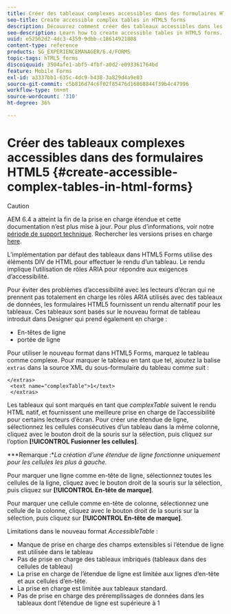 ```yaml
---
title: Créer des tableaux complexes accessibles dans des formulaires HTML5
seo-title: Create accessible complex tables in HTML5 forms
description: Découvrez comment créer des tableaux accessibles dans les formulaires HTML5.
seo-description: Learn how to create accessible tables in HTML5 forms.
uuid: e52562d2-4dc3-4359-9dbb-c18614921808
content-type: reference
products: SG_EXPERIENCEMANAGER/6.4/FORMS
topic-tags: hTML5_forms
discoiquuid: 3504afe1-abf5-4fbf-a0d2-e093361764bd
feature: Mobile Forms
exl-id: a3337bb1-635c-4dc9-b438-3a829d4a9e03
source-git-commit: c5b816d74c6f02f85476d16868844f39b4c47996
workflow-type: tm+mt
source-wordcount: '310'
ht-degree: 36%

---
```


# Créer des tableaux complexes accessibles dans des formulaires HTML5 {#create-accessible-complex-tables-in-html-forms}

>[!CAUTION]
>
>AEM 6.4 a atteint la fin de la prise en charge étendue et cette documentation n’est plus mise à jour. Pour plus d’informations, voir notre [période de support technique](https://helpx.adobe.com/fr/support/programs/eol-matrix.html). Rechercher les versions prises en charge [here](https://experienceleague.adobe.com/docs/?lang=fr).

L’implémentation par défaut des tableaux dans HTML5 Forms utilise des éléments DIV de HTML pour effectuer le rendu d’un tableau. Le rendu implique l’utilisation de rôles ARIA pour répondre aux exigences d’accessibilité.

Pour éviter des problèmes d’accessibilité avec les lecteurs d’écran qui ne prennent pas totalement en charge les rôles ARIA utilisés avec des tableaux de données, les formulaires HTML5 fournissent un rendu alternatif pour les tableaux. Ces tableaux sont basés sur le nouveau format de tableau introduit dans Designer qui prend également en charge :

* En-têtes de ligne
* portée de ligne

Pour utiliser le nouveau format dans HTML5 Forms, marquez le tableau comme complexe. Pour marquer le tableau en tant que tel, ajoutez la balise `extras` dans la source XML du sous-formulaire du tableau comme suit : 

```
</extras>
 <text name="complexTable">1</text>
 </extras>
```

Les tableaux qui sont marqués en tant que *complexTable* suivent le rendu HTML natif, et fournissent une meilleure prise en charge de l’accessibilité pour certains lecteurs d’écran.  Pour créer une étendue de ligne, sélectionnez les cellules consécutives d’un tableau dans la même colonne, cliquez avec le bouton droit de la souris sur la sélection, puis cliquez sur l’option **[!UICONTROL Fusionner les cellules]**.

***Remarque :**La création d’une étendue de ligne fonctionne uniquement pour les cellules les plus à gauche.*

Pour marquer une ligne comme en-tête de ligne, sélectionnez toutes les cellules de la ligne, cliquez avec le bouton droit de la souris sur la sélection, puis cliquez sur **[!UICONTROL En-tête de marque]**.

Pour marquer une cellule comme en-tête de colonne, sélectionnez une cellule de la colonne, cliquez avec le bouton droit de la souris sur la sélection, puis cliquez sur **[!UICONTROL En-tête de marque]**.

Limitations dans le nouveau format *AccessibleTable* :

* Manque de prise en charge des champs extensibles si l’étendue de ligne est utilisée dans le tableau
* Pas de prise en charge des tableaux imbriqués (tableaux dans des cellules de tableau)
* La prise en charge de l’étendue de ligne est limitée aux lignes d’en-tête et aux cellules d’en-tête.
* La prise en charge est limitée aux tableaux standard.
* Pas de prise en charge des préremplissages de données dans les tableaux dont l’étendue de ligne est supérieure à 1
